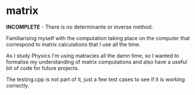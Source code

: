 # matrix
**INCOMPLETE** - There is no determinante or inverse method.

Familiarising myself with the computation taking place on the computer that correspond to matrix calculations that I use all the time.

As I study Physics I'm using matracies all the damn time, so I wanted to formalise my understanding of matrix computations and also have a useful bit of code for future projects.

The testing.cpp is not part of it, just a few test cases to see if it is working correctly.
